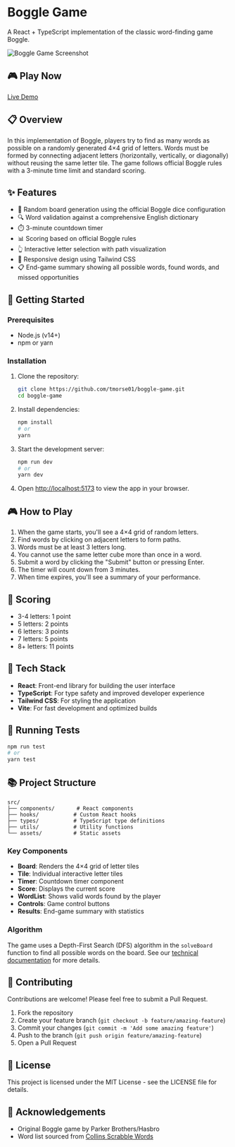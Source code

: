 # Boggle Game

A React + TypeScript implementation of the classic word-finding game Boggle.

![Boggle Game Screenshot](https://taylor-boggle.netlify.app/screenshot1.png)

## 🎮 Play Now

[Live Demo](https://taylor-boggle.netlify.app/)

## 📋 Overview

In this implementation of Boggle, players try to find as many words as possible on a randomly generated 4×4 grid of letters. Words must be formed by connecting adjacent letters (horizontally, vertically, or diagonally) without reusing the same letter tile. The game follows official Boggle rules with a 3-minute time limit and standard scoring.

## ✨ Features

- 🎲 Random board generation using the official Boggle dice configuration
- 🔍 Word validation against a comprehensive English dictionary
- ⏱️ 3-minute countdown timer
- 📊 Scoring based on official Boggle rules
- 👆 Interactive letter selection with path visualization
- 📱 Responsive design using Tailwind CSS
- 📋 End-game summary showing all possible words, found words, and missed opportunities

## 🚀 Getting Started

### Prerequisites

- Node.js (v14+)
- npm or yarn

### Installation

1. Clone the repository:

   ```bash
   git clone https://github.com/tmorse01/boggle-game.git
   cd boggle-game
   ```

2. Install dependencies:

   ```bash
   npm install
   # or
   yarn
   ```

3. Start the development server:

   ```bash
   npm run dev
   # or
   yarn dev
   ```

4. Open [http://localhost:5173](http://localhost:5173) to view the app in your browser.

## 🎮 How to Play

1. When the game starts, you'll see a 4×4 grid of random letters.
2. Find words by clicking on adjacent letters to form paths.
3. Words must be at least 3 letters long.
4. You cannot use the same letter cube more than once in a word.
5. Submit a word by clicking the "Submit" button or pressing Enter.
6. The timer will count down from 3 minutes.
7. When time expires, you'll see a summary of your performance.

## 📏 Scoring

- 3-4 letters: 1 point
- 5 letters: 2 points
- 6 letters: 3 points
- 7 letters: 5 points
- 8+ letters: 11 points

## 🧰 Tech Stack

- **React**: Front-end library for building the user interface
- **TypeScript**: For type safety and improved developer experience
- **Tailwind CSS**: For styling the application
- **Vite**: For fast development and optimized builds

## 🧪 Running Tests

```bash
npm run test
# or
yarn test
```

## 📚 Project Structure

```
src/
├── components/       # React components
├── hooks/           # Custom React hooks
├── types/           # TypeScript type definitions
├── utils/           # Utility functions
└── assets/          # Static assets
```

### Key Components

- **Board**: Renders the 4×4 grid of letter tiles
- **Tile**: Individual interactive letter tiles
- **Timer**: Countdown timer component
- **Score**: Displays the current score
- **WordList**: Shows valid words found by the player
- **Controls**: Game control buttons
- **Results**: End-game summary with statistics

### Algorithm

The game uses a Depth-First Search (DFS) algorithm in the `solveBoard` function to find all possible words on the board. See our [technical documentation](./docs/project-overview.md) for more details.

## 🤝 Contributing

Contributions are welcome! Please feel free to submit a Pull Request.

1. Fork the repository
2. Create your feature branch (`git checkout -b feature/amazing-feature`)
3. Commit your changes (`git commit -m 'Add some amazing feature'`)
4. Push to the branch (`git push origin feature/amazing-feature`)
5. Open a Pull Request

## 📄 License

This project is licensed under the MIT License - see the LICENSE file for details.

## 🙏 Acknowledgements

- Original Boggle game by Parker Brothers/Hasbro
- Word list sourced from [Collins Scrabble Words](https://boardgames.stackexchange.com/questions/38366/latest-collins-scrabble-words-list-in-text-file)
